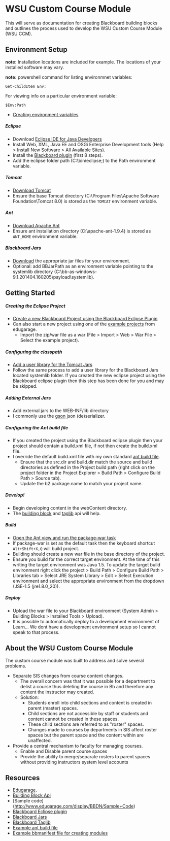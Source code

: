 # WSU Custom Course Module

This will serve as documentation for creating Blackboard building blocks and outlines the process used to develop the WSU Custom Course Module (WSU CCM).    

## Environment Setup

__note:__ Installation locations are included for example. The locations of your installed software may vary.

__note:__ powershell command for listing environmnet variables:

```
Get-ChildItem Env:
```

For viewing info on a particular environment variable:

```
$Env:Path
```

- [Creating environment variables](http://www.computerhope.com/issues/ch000549.htm)

##### Eclipse
- Download [Eclipse IDE for Java Developers](https://www.eclipse.org/downloads/packages/eclipse-ide-java-developers/lunasr1a)
- Install Web, XML, Java EE and OSGi Enterprise Development tools (Help > Install New Software > All Available Sites).
- Install the [Blackboard plugin](http://www.edugarage.com/display/BBDN/Building+Blocks+Eclipse+Plugin) (first 8 steps).
- Add the eclipse folder path (C:\bin\eclipse\;) to the Path environment variable.

##### Tomcat
- [Download Tomcat](http://tomcat.apache.org/)
- Ensure the base Tomcat directory (C:\Program Files\Apache Software Foundation\Tomcat 8.0) is stored as the `TOMCAT` environment variable.

##### Ant
- [Download Apache Ant](http://ant.apache.org/)
- Ensure ant installation directory (C:\apache-ant-1.9.4) is stored as `ANT_HOME` environment variable.

##### Blackboard Jars
- [Download](https://behind.blackboard.com/downloads/details.aspx?d=1691) the appropriate jar files for your environment. 
- Optional: add BBJarPath as an environment variable pointing to the systemlib directory (C:\bb-as-windows-9.1.201404.160205\payload\systemlib).

## Getting Started

##### Creating the Eclipse Project

- [Create a new Blackboard Project using the Blackboard Eclipse Plugin](http://www.edugarage.com/display/BBDN/Building+Blocks+Eclipse+Plugin)
- Can also start a new project using one of the [example projects](http://www.edugarage.com/display/BBDN/Sample+Code) from edugarage.
  - Import the zip/war file as a war (File > Import > Web > War File > Select the example project).

##### Configuring the classpath

- [Add a user library for the Tomcat Jars](http://www.avajava.com/tutorials/lessons/how-do-i-create-an-eclipse-user-library-for-the-tomcat-jar-files.html)
- Follow the same process to add a user library for the Blackboard Jars located systemlib folder. If you created the new eclipse project using the Blackboard eclipse plugin then this step has been done for you and may be skipped.  

##### Adding External Jars

- Add external jars to the WEB-INF/lib directory
- I commonly use the [gson](https://code.google.com/p/google-gson/) json (de)serializer.

##### Configuring the Ant build file

- If you created the project using the Blackboard eclipse plugin then your project should contain a build.xml file, if not then create the build.xml file. 
- I override the default build.xml file with my own standard [ant build file](https://gist.github.com/dworthen/a7c04ce0af6a9c725874).
  - Ensure that the src.dir and build.dir match the source and build directories as defined in the Project build path (right click on the project folder in the Project Explorer > Build Path > Configure Build Path > Source tab).
  - Update the b2.package.name to match your project name.
  
##### Develop!

- Begin developing content in the webContent directory.
- The [building block](https://help.blackboard.com/en-us/Learn/9.1_2014_04/Administrator/130_Building_Blocks/020_Developing_Building_Blocks/000_Building_Blocks_API_and_Web_Services_Specifications_and_Changes) and [taglib](http://library.blackboard.com/ref/b9696cc1-1d49-45f3-b8af-ce709f71b915/bbNG/tld-summary.html) api will help.

##### Build

- [Open the Ant view and run the package-war task](http://www.tutorialspoint.com/ant/ant_eclipse_integration.htm)
- If package-war is set as the default task then the keyboard shortcut `Alt+Shift+X,Q` will build project.
- Building should create a new war file in the base directory of the project. 
- Ensure you build for the correct target environment. At the time of this writing the target environment was Java 1.5. To update the target build environment right click the project > Build Path > Configure Build Path > Libraries tab > Select JRE System Library > Edit > Select Execution environment and select the appropriate environment from the dropdown (JSE-1.5 (jre1.8.0_20)).

##### Deploy

- Upload the war file to your Blackboard environment (System Admin > Building Blocks > Installed Tools > Upload).
- It is possible to automatically deploy to a development environment of Learn... We dont have a development environment setup so I cannot speak to that process.

## About the WSU Custom Course Module

The custom course module was built to address and solve several problems. 

- Separate SIS changes from course content changes. 
  - The overall concern was that it was possible for a department to delist a course thus deleting the course in Bb and therefore any content the instructor may created. 
  - Solution:
    - Students enroll into child sections and content is created in parent (master) spaces.
    - Child sections are not accessible by staff or students and content cannot be created in these spaces.
    - These child sections are referred to as "roster" spaces.
    - Changes made to courses by departments in SIS affect roster spaces but the parent space and the content within are unaffected. 
- Provide a central mechanism to faculty for managing courses.
  - Enable and Disable parent course spaces
  - Provide the ability to merge/separate rosters to parent spaces without providing instructors system level accounts

## Resources

- [Edugarage](http://www.edugarage.com/display/BBDN/Building+Blocks).
- [Building Block Api](https://help.blackboard.com/en-us/Learn/9.1_2014_04/Administrator/130_Building_Blocks/020_Developing_Building_Blocks/000_Building_Blocks_API_and_Web_Services_Specifications_and_Changes)
- [Sample code] (http://www.edugarage.com/display/BBDN/Sample+Code)
- [Blackboard Eclipse plugin](http://www.edugarage.com/display/BBDN/Building+Blocks+Eclipse+Plugin)
- [Blackboard Jars](https://behind.blackboard.com/downloads/details.aspx?d=1691)
- [Blackboard Taglib](http://library.blackboard.com/ref/b9696cc1-1d49-45f3-b8af-ce709f71b915/bbNG/tld-summary.html)
- [Example ant build file](https://gist.github.com/dworthen/a7c04ce0af6a9c725874)
- [Example bbmanifest file for creating modules](https://gist.github.com/dworthen/ed90794cbd752f338823)
